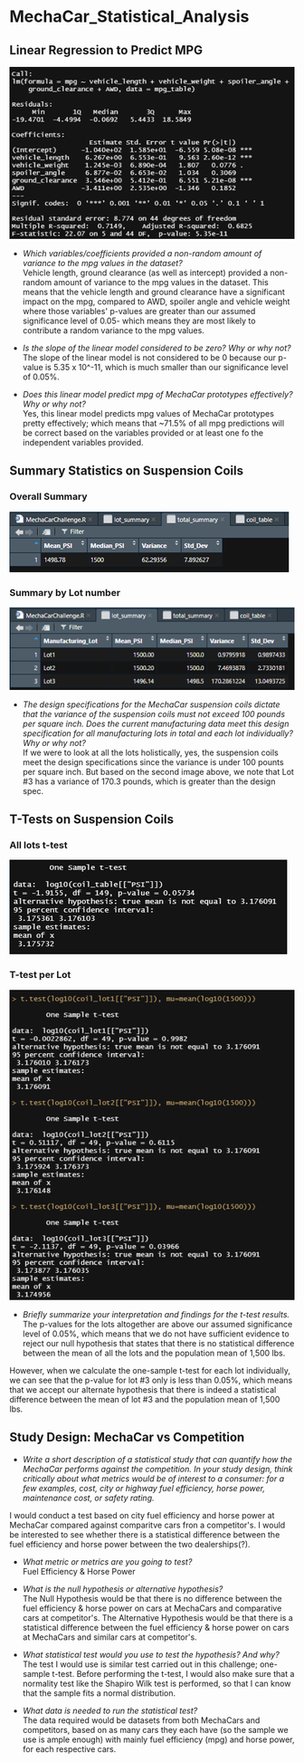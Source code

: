 # MechaCar_Statistical_Analysis

## Linear Regression to Predict MPG

![linear regression for mpg](images/1-linear-regression-mpg.PNG)

* *Which variables/coefficients provided a non-random amount of variance to the mpg values in the dataset?*  
  Vehicle length, ground clearance (as well as intercept) provided a non-random amount of variance to the mpg values in the dataset. This means that the vehicle length and ground clearance have a significant impact on the mpg, compared to AWD, spoiler angle and vehicle weight where those variables' p-values are greater than our assumed significance level of 0.05- which means they are most likely to contribute a random variance to the mpg values.
  
* *Is the slope of the linear model considered to be zero? Why or why not?*  
  The slope of the linear model is not considered to be 0 because our p-value is 5.35 x 10^-11, which is much smaller than our significance level of 0.05%.
  
 * *Does this linear model predict mpg of MechaCar prototypes effectively? Why or why not?*  
  Yes, this linear model predicts mpg values of MechaCar prototypes pretty effectively; which means that ~71.5% of all mpg predictions will be correct based on the variables provided or at least one fo the independent variables provided.
  
 ## Summary Statistics on Suspension Coils
 ### Overall Summary
 ![total summary](images/2-total-summary.PNG)
 
 ### Summary by Lot number
 ![lot summary](images/3-lot-summary.PNG)
  
 * *The design specifications for the MechaCar suspension coils dictate that the variance of the suspension coils must not exceed 100 pounds per square inch. Does the current manufacturing data meet this design specification for all manufacturing lots in total and each lot individually? Why or why not?*  
If we were to look at all the lots holistically, yes, the suspension coils meet the design specifications since the variance is under 100 pounts per square inch. But based on the second image above, we note that Lot #3 has a variance of 170.3 pounds, which is greater than the design spec.


## T-Tests on Suspension Coils
### All lots t-test
![all t-test](images/4-all-t-test.PNG)

### T-test per Lot
![lot t-test](images/5-lot-t-test.PNG)

 * *Briefly summarize your interpretation and findings for the t-test results.*
The p-values for the lots altogether are above our assumed significance level of 0.05%, which means that we do not have sufficient evidence to reject our null hypothesis that states that there is no statistical difference between the mean of all the lots and the population mean of 1,500 lbs.

However, when we calculate the one-sample t-test for each lot individually, we can see that the p-value for lot #3 only is less than 0.05%, which means that we accept our alternate hypothesis that there is indeed a statistical difference between the mean of lot #3 and the population mean of 1,500 lbs.


## Study Design: MechaCar vs Competition
* *Write a short description of a statistical study that can quantify how the MechaCar performs against the competition. In your study design, think critically about what metrics would be of interest to a consumer: for a few examples, cost, city or highway fuel efficiency, horse power, maintenance cost, or safety rating.*  

I would conduct a test based on city fuel efficiency and horse power at MechaCar compared against comparitve cars fron a competitor's. I would be interested to see whether there is a statistical difference between the fuel efficiency and horse power between the two dealerships(?).

* *What metric or metrics are you going to test?*  
Fuel Efficiency & Horse Power

* *What is the null hypothesis or alternative hypothesis?*  
The Null Hypothesis would be that there is no difference between the fuel efficiency & horse power on cars at MechaCars and comparative cars at competitor's.
The Alternative Hypothesis would be that there is a statistical difference between the fuel efficiency & horse power on cars at MechaCars and similar cars at competitor's.

* *What statistical test would you use to test the hypothesis? And why?*  
The test I would use is similar test carried out in this challenge; one-sample t-test. Before performing the t-test, I would also make sure that a normality test like the Shapiro Wilk test is performed, so that I can know that the sample fits a normal distribution.

* *What data is needed to run the statistical test?*  
The data required would be datasets from both MechaCars and competitors, based on as many cars they each have (so the sample we use is ample enough) with mainly fuel efficiency (mpg) and horse power, for each respective cars.


